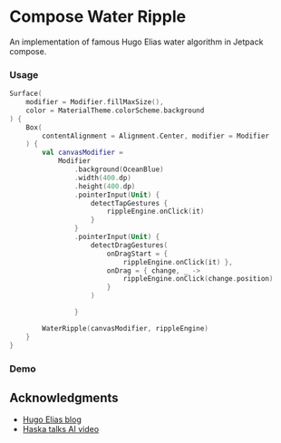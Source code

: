 # Compose Water Ripple

An implementation of famous Hugo Elias water algorithm in Jetpack compose.

### Usage

```kotlin
Surface(
    modifier = Modifier.fillMaxSize(),
    color = MaterialTheme.colorScheme.background
) {
    Box(
        contentAlignment = Alignment.Center, modifier = Modifier
    ) {
        val canvasModifier =
            Modifier
                .background(OceanBlue)
                .width(400.dp)
                .height(400.dp)
                .pointerInput(Unit) {
                    detectTapGestures {
                        rippleEngine.onClick(it)
                    }
                }
                .pointerInput(Unit) {
                    detectDragGestures(
                        onDragStart = {
                            rippleEngine.onClick(it) },
                        onDrag = { change, _ ->
                            rippleEngine.onClick(change.position)
                        }
                    )

                }

        WaterRipple(canvasModifier, rippleEngine)
    }
}
```

### Demo
[](https://user-images.githubusercontent.com/16048784/205979938-2d84249e-113d-4408-a0ed-e862d24391ed.webm)

## Acknowledgments

* [Hugo Elias blog](https://web.archive.org/web/20160418004149/http://freespace.virgin.net/hugo.elias/graphics/x_water.htm)
* [Haska talks AI video](https://www.youtube.com/watch?v=2aQYlkpuBrA)
